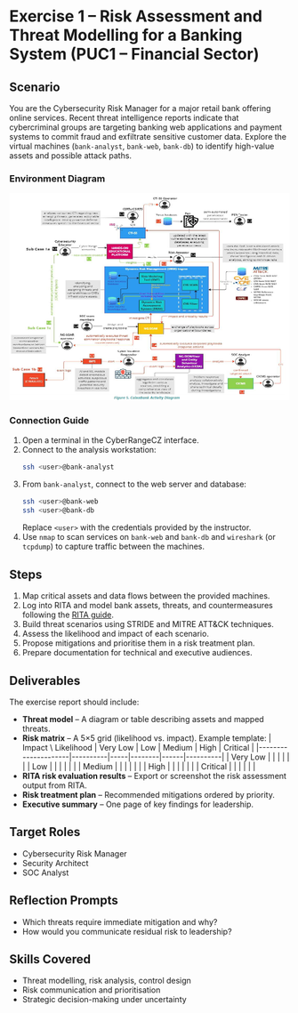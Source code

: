 # Exercise 1 – Risk Assessment and Threat Modelling for a Banking System (PUC1 – Financial Sector)

## Scenario
You are the Cybersecurity Risk Manager for a major retail bank offering online services. Recent threat intelligence reports indicate that cybercriminal groups are targeting banking web applications and payment systems to commit fraud and exfiltrate sensitive customer data. Explore the virtual machines (`bank-analyst`, `bank-web`, `bank-db`) to identify high-value assets and possible attack paths.

### Environment Diagram
![Banking topology](../static/diagram_banking.png)

### Connection Guide
1. Open a terminal in the CyberRangeCZ interface.
2. Connect to the analysis workstation:
   ```bash
   ssh <user>@bank-analyst
   ```
3. From `bank-analyst`, connect to the web server and database:
   ```bash
   ssh <user>@bank-web
   ssh <user>@bank-db
   ```
   Replace `<user>` with the credentials provided by the instructor.
4. Use `nmap` to scan services on `bank-web` and `bank-db` and `wireshark` (or `tcpdump`) to capture traffic between the machines.

## Steps
1. Map critical assets and data flows between the provided machines.
2. Log into RITA and model bank assets, threats, and countermeasures following the [RITA guide](rita_guide.md).
3. Build threat scenarios using STRIDE and MITRE ATT&CK techniques.
4. Assess the likelihood and impact of each scenario.
5. Propose mitigations and prioritise them in a risk treatment plan.
6. Prepare documentation for technical and executive audiences.

## Deliverables
The exercise report should include:
- **Threat model** – A diagram or table describing assets and mapped threats.
- **Risk matrix** – A 5×5 grid (likelihood vs. impact). Example template:
  | Impact \ Likelihood | Very Low | Low | Medium | High | Critical |
  |---------------------|----------|-----|--------|------|----------|
  | Very Low            |          |     |        |      |          |
  | Low                 |          |     |        |      |          |
  | Medium              |          |     |        |      |          |
  | High                |          |     |        |      |          |
  | Critical            |          |     |        |      |          |
- **RITA risk evaluation results** – Export or screenshot the risk assessment output from RITA.
- **Risk treatment plan** – Recommended mitigations ordered by priority.
- **Executive summary** – One page of key findings for leadership.

## Target Roles
- Cybersecurity Risk Manager
- Security Architect
- SOC Analyst

## Reflection Prompts
- Which threats require immediate mitigation and why?
- How would you communicate residual risk to leadership?

## Skills Covered
- Threat modelling, risk analysis, control design
- Risk communication and prioritisation
- Strategic decision-making under uncertainty
